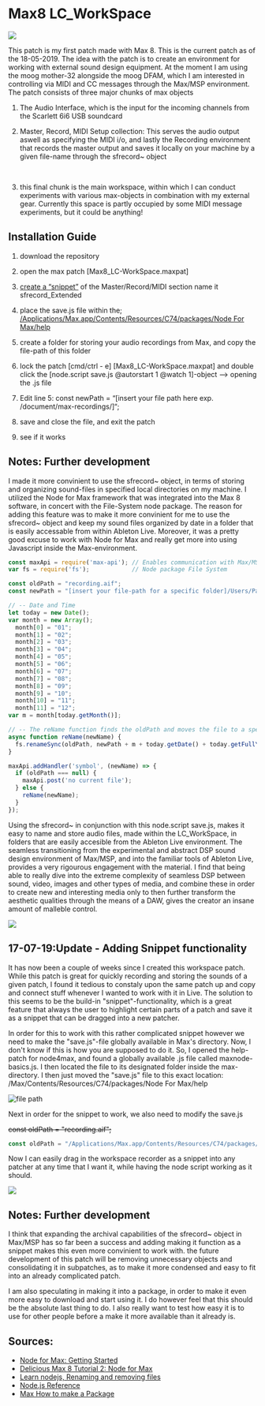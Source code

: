# Max8 LC_WorkSpace
![](https://github.com/L4COUR/L4COUR_Max-Patchers/blob/master/Max%20Projects/02_Max8-LC_WorkSpace/media/LC_WorkSpace%20Patch%202019-05-19%20at%2019.11.32.png)

This patch is my first patch made with Max 8. This is the current patch as of the 18-05-2019. The idea with the patch is to create an environment for working with external sound design equipment. At the moment I am using the moog mother-32 alongside the moog DFAM, which I am interested in controlling via MIDI and CC messages through the Max/MSP environment. The patch consists of three major chunks of max objects
1) The Audio Interface, which is the input for the incoming channels from the Scarlett 6i6 USB soundcard </br>

2) Master, Record, MIDI Setup collection: This serves the audio output aswell as specifying the MIDI i/o, and lastly the Recording environment that records the master output and saves it locally on your machine by a given file-name through the
sfrecord~ object
</br>

3) this final chunk is the main workspace, within which I can conduct experiments with various max-objects in combination with my external gear. Currently this space is partly occupied by some MIDI message experiments, but it could be anything! </br>

## Installation Guide
1. download the repository

2. open the max patch [Max8_LC-WorkSpace.maxpat]

3. [create a “snippet”](https://www.youtube.com/watch?v=XmUkaQ_xlu0) of the Master/Record/MIDI section name it sfrecord_Extended

4. place the save.js file within the;
[/Applications/Max.app/Contents/Resources/C74/packages/Node For Max/help](https://github.com/L4COUR/L4COUR_Max-Patchers/tree/master/Max%20Projects/02_Max8-LC_WorkSpace#17-07-19update---adding-snippet-functionality)

5. create a folder for storing your audio recordings from Max, and copy the file-path of this folder

7. lock the patch [cmd/ctrl - e] [Max8_LC-WorkSpace.maxpat] and double click the [node.script save.js @autorstart 1 @watch 1]-object —> opening the .js file

8. Edit line 5: const newPath = “[insert your file path here exp. /document/max-recordings/]“;

9. save and close the file, and exit the patch

10. see if it works

## Notes: Further development

I made it more convinient to use the sfrecord~ object, in terms of storing and organizing sound-files in specified local directories on my machine. I utilized the Node for Max framework that was integrated into the Max 8 software, in concert with the File-System node package. The reason for adding this feature was to make it more convinient for me to use the sfrecord~ object and keep my sound files organized by date in a folder that is easily accessable from within Ableton Live. Moreover, it was a pretty good excuse to work with Node for Max and really get more into using Javascript inside the Max-environment.

``` javascript
const maxApi = require('max-api'); // Enables communication with Max/MSP
var fs = require('fs');            // Node package File System

const oldPath = "recording.aif";
const newPath = "[insert your file-path for a specific folder]/Users/Pacour/Documents/Ableton Stuff/Max8 - Recordings/";

// -- Date and Time
let today = new Date();
var month = new Array();
  month[0] = "01";
  month[1] = "02";
  month[2] = "03";
  month[3] = "04";
  month[4] = "05";
  month[5] = "06";
  month[6] = "07";
  month[7] = "08";
  month[8] = "09";
  month[9] = "10";
  month[10] = "11";
  month[11] = "12";
var m = month[today.getMonth()];

// -- The reName function finds the oldPath and moves the file to a specified local directory, aswell as renaming the file by month,day,year_filename.aif
async function reName(newName) {
  fs.renameSync(oldPath, newPath + m + today.getDate() + today.getFullYear() + '_' + newName + '.aif');
}

maxApi.addHandler('symbol', (newName) => {
  if (oldPath === null) {
    maxApi.post('no current file');
  } else {
    reName(newName);
  }
});
```

Using the sfrecord~ in conjunction with this node.script save.js, makes it easy to name and store audio files, made within the LC_WorkSpace, in folders that are easily accesible from the Ableton Live environment. The seamless transitioning from the experimental and abstract DSP sound design environment of Max/MSP, and into the familiar tools of Ableton Live, provides a very rigourous engagement with the material. I find that being able to really dive into the extreme complexity of seamless DSP between sound, video, images and other types of media, and combine these in order to create new and interesting media only to then further transform the aesthetic qualities through the means of a DAW, gives the creator an insane amount of malleble control.

![](https://github.com/L4COUR/L4COUR_Max-Patchers/blob/master/Max%20Projects/02_Max8-LC_WorkSpace/media/LC_WorkSpace_NodeScript.gif)

## 17-07-19:Update - Adding Snippet functionality

It has now been a couple of weeks since I created this workspace patch. While this patch is great for quickly recording and storing the sounds of a given patch, I found it tedious to constaly upon the same patch up and copy and connect stuff whenever I wanted to work with it in Live. The solution to this seems to be the build-in "snippet"-functionality, which is a great feature that always the user to highlight certain parts of a patch and save it as a snippet that can be dragged into a new patcher. 

In order for this to work with this rather complicated snippet however we need to make the "save.js"-file globally available in Max's directory. Now, I don't know if this is how you are supposed to do it. So, I opened the help-patch for node4max, and found a globally available .js file called maxnode-basics.js. I then located the file to its designated folder inside the max-directory. I then just moved the "save.js" file to this exact location: /Max/Contents/Resources/C74/packages/Node For Max/help

![file path](https://github.com/L4COUR/L4COUR_Max-Patchers/blob/master/Max%20Projects/02_Max8-LC_WorkSpace/media/file-path%20for%20save.js-file.png)

Next in order for the snippet to work, we also need to modify the save.js 

~~const oldPath = "recording.aif";~~
``` javascript
const oldPath = "/Applications/Max.app/Contents/Resources/C74/packages/Node For Max/help/recording.aif";
```

Now I can easily drag in the workspace recorder as a snippet into any patcher at any time that I want it, while having the node script working as it should.

![](https://github.com/L4COUR/L4COUR_Max-Patchers/blob/master/Max%20Projects/02_Max8-LC_WorkSpace/media/snippet-for-gifing.gif)

## Notes: Further development
I think that expanding the archival capabilities of the sfrecord~ object in Max/MSP has so far been a success and adding making it function as a snippet makes this even more convinient to work with. the future development of this patch will be removing unnecessary objects and consolidating it in subpatches, as to make it more condensed and easy to fit into an already complicated patch.

I am also speculating in making it into a package, in order to make it even more easy to download and start using it. I do however feel that this should be the absolute last thing to do. I also really want to test how easy it is to use for other people before a make it more available than it already is. 

## Sources:
- [Node for Max: Getting Started](https://www.youtube.com/watch?v=QuIcEHJSwz8)
- [Delicious Max 8 Tutorial 2: Node for Max](https://www.youtube.com/watch?v=RR5AlDgYI2s)
- [Learn nodejs, Renaming and removing files](https://www.youtube.com/watch?v=z5PmB_NWlgQ&t=196s)
- [Node.js Reference](https://nodejs.org/api/fs.html#fs_fs_renamesync_oldpath_newpath)
- [Max How to make a Package](https://docs.cycling74.com/max7/vignettes/packages)

